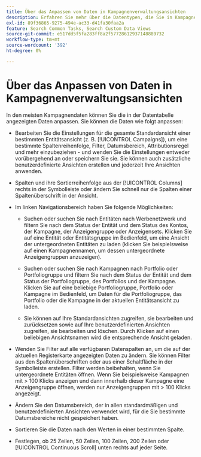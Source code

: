 ```yaml
---
title: Über das Anpassen von Daten in Kampagnenverwaltungsansichten
description: Erfahren Sie mehr über die Datentypen, die Sie in Kampagnendaten-Ansichten anpassen können.
exl-id: 89f36865-9275-494e-ac33-d41fa30faa2a
feature: Search Common Tasks, Search Custom Data Views
source-git-commit: e517dd5f5fa283ff8a2f57728612937148889732
workflow-type: tm+mt
source-wordcount: '392'
ht-degree: 0%

---
```


# Über das Anpassen von Daten in Kampagnenverwaltungsansichten

In den meisten Kampagnendaten können Sie die in der Datentabelle angezeigten Daten anpassen. Sie können die Daten wie folgt anpassen:

* Bearbeiten Sie die Einstellungen für die gesamte Standardansicht einer bestimmten Entitätsansicht (z. B. [!UICONTROL Campaigns]), um eine bestimmte Spaltenreihenfolge, Filter, Datumsbereich, Attributionsregel und mehr einzubeziehen - und wenden Sie die Einstellungen entweder vorübergehend an oder speichern Sie sie. Sie können auch zusätzliche benutzerdefinierte Ansichten erstellen und jederzeit Ihre Ansichten anwenden.

* Spalten und ihre Sortierreihenfolge aus der [!UICONTROL Columns] rechts in der Symbolleiste oder ändern Sie schnell nur die Spalten einer Spaltenüberschrift in der Ansicht.

* Im linken Navigationsbereich haben Sie folgende Möglichkeiten:

   * Suchen oder suchen Sie nach Entitäten nach Werbenetzwerk und filtern Sie nach dem Status der Entität und dem Status des Kontos, der Kampagne, der Anzeigengruppe oder Anzeigensets. Klicken Sie auf eine Entität oder Entitätsgruppe im Bedienfeld, um eine Ansicht der untergeordneten Entitäten zu laden (klicken Sie beispielsweise auf einen Kampagnennamen, um dessen untergeordnete Anzeigengruppen anzuzeigen).

   * Suchen oder suchen Sie nach Kampagnen nach Portfolio oder Portfoliogruppe und filtern Sie nach dem Status der Entität und dem Status der Portfoliogruppe, des Portfolios und der Kampagne. Klicken Sie auf eine beliebige Portfoliogruppe, Portfolio oder Kampagne im Bedienfeld, um Daten für die Portfoliogruppe, das Portfolio oder die Kampagne in der aktuellen Entitätsansicht zu laden.

   * Sie können auf Ihre Standardansichten zugreifen, sie bearbeiten und zurücksetzen sowie auf Ihre benutzerdefinierten Ansichten zugreifen, sie bearbeiten und löschen. Durch Klicken auf einen beliebigen Ansichtsnamen wird die entsprechende Ansicht geladen.

* Wenden Sie Filter auf alle verfügbaren Datenspalten an, um die auf der aktuellen Registerkarte angezeigten Daten zu ändern. Sie können Filter aus den Spaltenüberschriften oder aus einer Schaltfläche in der Symbolleiste erstellen. Filter werden beibehalten, wenn Sie untergeordnete Entitäten öffnen. Wenn Sie beispielsweise Kampagnen mit \> 100 Klicks anzeigen und dann innerhalb dieser Kampagne eine Anzeigengruppe öffnen, werden nur Anzeigengruppen mit \> 100 Klicks angezeigt.

* Ändern Sie den Datumsbereich, der in allen standardmäßigen und benutzerdefinierten Ansichten verwendet wird, für die Sie bestimmte Datumsbereiche nicht gespeichert haben.

* Sortieren Sie die Daten nach den Werten in einer bestimmten Spalte.

* Festlegen, ob 25 Zeilen, 50 Zeilen, 100 Zeilen, 200 Zeilen oder [!UICONTROL Continuous Scroll] unten rechts auf jeder Seite.
